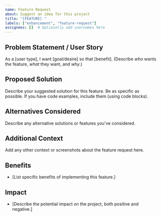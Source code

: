 ```yaml
---
name: Feature Request
about: Suggest an idea for this project
title: "[FEATURE] "
labels: ["enhancement", "feature-request"]
assignees: []  # Optionally add usernames here
---
```


## Problem Statement / User Story

As a [user type], I want [goal/desire] so that [benefit].  (Describe *who* wants the feature, *what* they want, and *why*.)

## Proposed Solution

Describe your suggested solution for this feature.  Be as specific as possible.  If you have code examples, include them (using code blocks).

## Alternatives Considered

Describe any alternative solutions or features you've considered.

## Additional Context

Add any other context or screenshots about the feature request here.

## Benefits

*   [List specific benefits of implementing this feature.]

## Impact

*   [Describe the potential impact on the project, both positive and negative.]